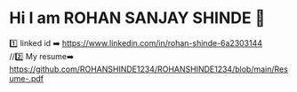 # Hi I am ROHAN SANJAY SHINDE :beginner:	
:one:	linked id :arrow_right:	 https://www.linkedin.com/in/rohan-shinde-6a2303144 	<br/>
//:two:	My resume:arrow_right:	https://github.com/ROHANSHINDE1234/ROHANSHINDE1234/blob/main/Resume-.pdf	
